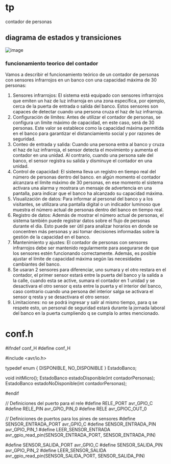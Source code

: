 # tp
contador de personas
## diagrama de estados y transiciones
                                                                                                                     
![image](https://github.com/juanalain97/tp/assets/145404492/9680e1dd-2be0-497f-9414-222fd9b77904)
 

### funcionamiento teorico del contador
Vamos a describir el funcionamiento teórico de un contador de personas con sensores infrarrojos en un banco con una capacidad máxima de 30 personas:
1.	Sensores infrarrojos: El sistema está equipado con sensores infrarrojos que emiten un haz de luz infrarroja en una zona específica, por ejemplo, cerca de la puerta de entrada o salida del banco. Estos sensores son capaces de detectar cuando una persona cruza el haz de luz infrarroja.
2.	Configuración de límites: Antes de utilizar el contador de personas, se configura un límite máximo de capacidad, en este caso, será de 30 personas. Este valor se establece como la capacidad máxima permitida en el banco para garantizar el distanciamiento social y por razones de seguridad.
3.	Conteo de entrada y salida: Cuando una persona entra al banco y cruza el haz de luz infrarroja, el sensor detecta el movimiento y aumenta el contador en una unidad. Al contrario, cuando una persona sale del banco, el sensor registra su salida y disminuye el contador en una unidad.
4.	Control de capacidad: El sistema lleva un registro en tiempo real del número de personas dentro del banco. en algún momento el contador alcanzara el límite máximo de 30 personas, en ese momento el sistema activara una alarma y mostrara un mensaje de advertencia en una pantalla, para indicar que el banco ha alcanzado su capacidad máxima.
5.	Visualización de datos: Para informar al personal del banco y a los visitantes, se utilizara una pantalla digital o un indicador luminoso que muestra el número actual de personas dentro del banco en tiempo real.
6.	Registro de datos: Además de mostrar el número actual de personas, el sistema también puede registrar datos sobre el flujo de personas durante el día. Esto puede ser útil para analizar horarios en donde se concentren más personas y asi tomar decisiones informadas sobre la gestión de la capacidad en el banco.
7.	Mantenimiento y ajustes: El contador de personas con sensores infrarrojos debe ser mantenido regularmente para asegurarse de que los sensores estén funcionando correctamente. Además, es posible ajustar el límite de capacidad máxima según las necesidades cambiantes del banco.
8.	Se usaran 2 sensores para diferenciar, uno sumara y el otro restara en el contador, el primer sensor estará entre la puerta del banco y la salida a la calle, cuando esta se active, sumara el contador en 1 unidad y se desactivara el otro sensor q esta entre la puerta y el interior del banco,  caso contrario cuando una persona del interior salga se activara el sensor q resta y se desactivara el otro sensor.
9.	Limitaciones: no se podrá ingresar y salir al mismo tiempo, para q se respete esto, un personal de seguridad estará durante la jornada laboral del banco en la puerta  cumpliendo q se cumpla lo antes mencionado. 
# conf.h
#ifndef conf_H
#define conf_H

#include <avr/io.h>

typedef enum {
    DISPONIBLE,
    NO_DISPONIBLE
} EstadoBanco;

void initMicro();
EstadoBanco estadoDisponible(int contadorPersonas);
EstadoBanco estadoNoDisponible(int contadorPersonas);

#endif


// Definiciones del puerto para el rele
#define RELE_PORT avr_GPIO_C
#define RELE_PIN avr_GPIO_PIN_0
#define RELE avr_GPIOC_OUT_0

// Definiciones de puertos para los pines de sensores
#define SENSOR_ENTRADA_PORT avr_GPIO_C
#define SENSOR_ENTRADA_PIN avr_GPIO_PIN_1
#define LEER_SENSOR_ENTRADA avr_gpio_read_pin(SENSOR_ENTRADA_PORT, SENSOR_ENTRADA_PIN)

#define SENSOR_SALIDA_PORT avr_GPIO_C
#define SENSOR_SALIDA_PIN avr_GPIO_PIN_2
#define LEER_SENSOR_SALIDA avr_gpio_read_pin(SENSOR_SALIDA_PORT, SENSOR_SALIDA_PIN)



